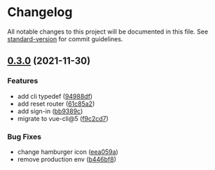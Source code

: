 # Changelog

All notable changes to this project will be documented in this file. See [standard-version](https://github.com/conventional-changelog/standard-version) for commit guidelines.

## [0.3.0](https://github.com/ntnyq/element-plus-admin/compare/v0.2.0...v0.3.0) (2021-11-30)

### Features

-   add cli typedef ([94988df](https://github.com/ntnyq/element-plus-admin/commit/94988dfcae2d238332a54c6ec4ef60e10aaecbb6))
-   add reset router ([61c85a2](https://github.com/ntnyq/element-plus-admin/commit/61c85a2cfb2a2cce06382451ca6e29e9398d6e7e))
-   add sign-in ([bb9389c](https://github.com/ntnyq/element-plus-admin/commit/bb9389cf3f44efac596179162288870a1bddf7ef))
-   migrate to vue-cli@5 ([f9c2cd7](https://github.com/ntnyq/element-plus-admin/commit/f9c2cd701f26b91bb4401205a6c4f78c9bed8d9a))

### Bug Fixes

-   change hamburger icon ([eea059a](https://github.com/ntnyq/element-plus-admin/commit/eea059ae0367fd2a44a3eec137c408b22456268c))
-   remove production env ([b446bf8](https://github.com/ntnyq/element-plus-admin/commit/b446bf8b192d7699e80d57cdce231c9fd812aa0f))
